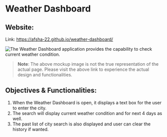 # Weather Dashboard

## Website:

Link: https://afsha-22.github.io/weather-dashboard/

![The Weather Dashboard application provides the capability to check current weather condition.](./assets/demo.gif)

> **Note**: The above mockup image is not the true representation of the actual page. Please visit the above link to experience the actual design and functionalities.

## Objectives & Functionalities:

1. When the Weather Dashboard is open, it displays a text box for the user to enter the city.
2. The search will display current weather condition and for next 4 days as well.
3. The past list of city search is also displayed and user can clear the history if wanted.